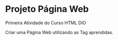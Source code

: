 # Projeto Página Web
 Primeira Atividade do Curso HTML DIO
 
 Criar uma Página Web utilizando as Tag aprendidas.
